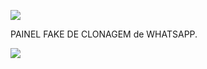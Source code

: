 ![](https://uploaddeimagens.com.br/images/003/941/522/original/clone.jpg?1657773372)

PAINEL FAKE DE CLONAGEM de WHATSAPP.

![](https://uploaddeimagens.com.br/images/003/941/522/original/clone.jpg?1657773372)

